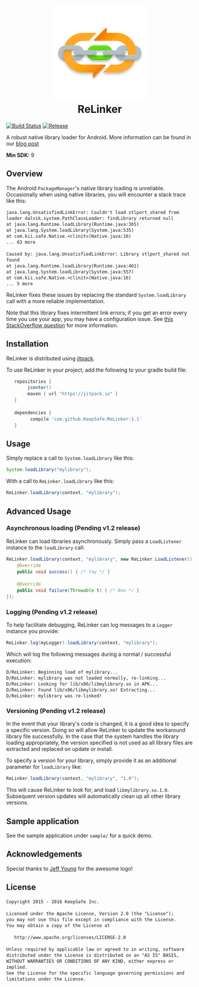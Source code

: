 <h1 align="center">
	<img src="web/logo.png" width="256" height="256" alt="ReLinker"><br/>
	ReLinker
</h1>

[![Build Status](https://travis-ci.org/KeepSafe/ReLinker.svg?branch=master)](https://travis-ci.org/KeepSafe/ReLinker) [![Release](https://img.shields.io/github/tag/KeepSafe/ReLinker.svg?label=maven)](https://jitpack.io/#KeepSafe/ReLinker)

A robust native library loader for Android. More information can be found in our [blog post](https://medium.com/keepsafe-engineering/the-perils-of-loading-native-libraries-on-android-befa49dce2db)

 **Min SDK:** 9

## Overview

The Android `PackageManager`'s native library loading is unreliable. Occasionally when using native libraries, you will encounter a stack trace like this:

```
java.lang.UnsatisfiedLinkError: Couldn't load stlport_shared from loader dalvik.system.PathClassLoader: findLibrary returned null
at java.lang.Runtime.loadLibrary(Runtime.java:365)
at java.lang.System.loadLibrary(System.java:535)
at com.kii.safe.Native.<clinit>(Native.java:16)
... 63 more

Caused by: java.lang.UnsatisfiedLinkError: Library stlport_shared not found
at java.lang.Runtime.loadLibrary(Runtime.java:461)
at java.lang.System.loadLibrary(System.java:557)
at com.kii.safe.Native.<clinit>(Native.java:16)
... 5 more
```

ReLinker fixes these issues by replacing the standard `System.loadLibrary` call with a more reliable implementation.

Note that this library fixes intermittent link errors; if you get an error every time you use your app, you may have a configuration issue. See [this StackOverflow question](http://stackoverflow.com/questions/27421134/system-loadlibrary-couldnt-find-native-library-in-my-case) for more information.

## Installation

ReLinker is distributed using [jitpack](https://jitpack.io).

To use ReLinker in your project, add the following to your gradle build file:

```groovy
   repositories { 
        jcenter()
        maven { url "https://jitpack.io" }
   }
   
   dependencies {
         compile 'com.github.KeepSafe:ReLinker:1.1'
   }
```

## Usage

Simply replace a call to `System.loadLibrary` like this:

```java
System.loadLibrary("mylibrary");
```

With a call to `ReLinker.loadLibrary` like this:

```java
ReLinker.loadLibrary(context, "mylibrary");
```

## Advanced Usage

### Asynchronous loading (Pending v1.2 release)

ReLinker can load libraries asynchronously. Simply pass a `LoadListener` instance to the `loadLibrary` call:
```java
ReLinker.loadLibrary(context, "mylibrary", new ReLinker.LoadListener() {
    @Override
    public void success() { /* Yay */ }

    @Override
    public void failure(Throwable t) { /* Boo */ }
});
```

### Logging (Pending v1.2 release)

To help facilitate debugging, ReLinker can log messages to a `Logger` instance you provide:
```java
ReLinker.log(myLogger).loadLibrary(context, "mylibrary");
```

Which will log the following messages during a normal / successful execution:
```
D/ReLinker: Beginning load of mylibrary...
D/ReLinker: mylibrary was not loaded normally, re-linking...
D/ReLinker: Looking for lib/x86/libmylibrary.so in APK...
D/ReLinker: Found lib/x86/libmylibrary.so! Extracting...
D/ReLinker: mylibrary was re-linked!
```

### Versioning (Pending v1.2 release)

In the event that your library's code is changed, it is a good idea to specify a specific version. Doing so will allow ReLinker to update the workaround library file successfully. In the case that the system handles the library loading appropriately, the version specified is not used as all library files are extracted and replaced on update or install. 

To specify a version for your library, simply provide it as an additional parameter for `loadLibrary` like:
```java
ReLinker.loadLibrary(context, "mylibrary", "1.0");
```

This will cause ReLinker to look for, and load `libmylibrary.so.1.0`. Subsequent version updates will automatically clean up all other library versions.

## Sample application

See the sample application under `sample/` for a quick demo.

## Acknowledgements

Special thanks to [Jeff Young](https://github.com/tenoversix) for the awesome logo!

## License

    Copyright 2015 - 2016 KeepSafe Inc.

    Licensed under the Apache License, Version 2.0 (the "License");
    you may not use this file except in compliance with the License.
    You may obtain a copy of the License at

       http://www.apache.org/licenses/LICENSE-2.0

    Unless required by applicable law or agreed to in writing, software
    distributed under the License is distributed on an "AS IS" BASIS,
    WITHOUT WARRANTIES OR CONDITIONS OF ANY KIND, either express or implied.
    See the License for the specific language governing permissions and
    limitations under the License.
